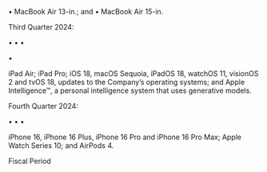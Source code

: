 • MacBook Air 13-in.; and
• MacBook Air 15-in.

Third Quarter 2024:

•
•
•

•

iPad Air;
iPad Pro;
iOS  18,  macOS  Sequoia,  iPadOS  18,  watchOS  11,  visionOS  2  and  tvOS  18,  updates  to  the  Company’s  operating
systems; and
Apple Intelligence™, a personal intelligence system that uses generative models.

Fourth Quarter 2024:

•
•
•

iPhone 16, iPhone 16 Plus, iPhone 16 Pro and iPhone 16 Pro Max;
Apple Watch Series 10; and
AirPods 4.

Fiscal Period